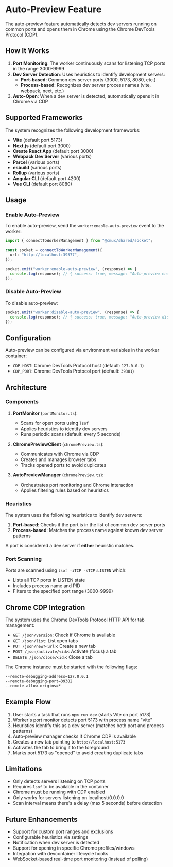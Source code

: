 # Auto-Preview Feature

The auto-preview feature automatically detects dev servers running on common ports and opens them in Chrome using the Chrome DevTools Protocol (CDP).

## How It Works

1. **Port Monitoring**: The worker continuously scans for listening TCP ports in the range 3000-9999
2. **Dev Server Detection**: Uses heuristics to identify development servers:
   - **Port-based**: Common dev server ports (3000, 5173, 8080, etc.)
   - **Process-based**: Recognizes dev server process names (vite, webpack, next, etc.)
3. **Auto-Open**: When a dev server is detected, automatically opens it in Chrome via CDP

## Supported Frameworks

The system recognizes the following development frameworks:

- **Vite** (default port 5173)
- **Next.js** (default port 3000)
- **Create React App** (default port 3000)
- **Webpack Dev Server** (various ports)
- **Parcel** (various ports)
- **esbuild** (various ports)
- **Rollup** (various ports)
- **Angular CLI** (default port 4200)
- **Vue CLI** (default port 8080)

## Usage

### Enable Auto-Preview

To enable auto-preview, send the `worker:enable-auto-preview` event to the worker:

```typescript
import { connectToWorkerManagement } from "@cmux/shared/socket";

const socket = connectToWorkerManagement({
  url: "http://localhost:39377",
});

socket.emit("worker:enable-auto-preview", (response) => {
  console.log(response); // { success: true, message: "Auto-preview enabled" }
});
```

### Disable Auto-Preview

To disable auto-preview:

```typescript
socket.emit("worker:disable-auto-preview", (response) => {
  console.log(response); // { success: true, message: "Auto-preview disabled" }
});
```

## Configuration

Auto-preview can be configured via environment variables in the worker container:

- `CDP_HOST`: Chrome DevTools Protocol host (default: `127.0.0.1`)
- `CDP_PORT`: Chrome DevTools Protocol port (default: `39381`)

## Architecture

### Components

1. **PortMonitor** (`portMonitor.ts`):
   - Scans for open ports using `lsof`
   - Applies heuristics to identify dev servers
   - Runs periodic scans (default: every 5 seconds)

2. **ChromePreviewClient** (`chromePreview.ts`):
   - Communicates with Chrome via CDP
   - Creates and manages browser tabs
   - Tracks opened ports to avoid duplicates

3. **AutoPreviewManager** (`chromePreview.ts`):
   - Orchestrates port monitoring and Chrome interaction
   - Applies filtering rules based on heuristics

### Heuristics

The system uses the following heuristics to identify dev servers:

1. **Port-based**: Checks if the port is in the list of common dev server ports
2. **Process-based**: Matches the process name against known dev server patterns

A port is considered a dev server if **either** heuristic matches.

### Port Scanning

Ports are scanned using `lsof -iTCP -sTCP:LISTEN` which:
- Lists all TCP ports in LISTEN state
- Includes process name and PID
- Filters to the specified port range (3000-9999)

## Chrome CDP Integration

The system uses the Chrome DevTools Protocol HTTP API for tab management:

- `GET /json/version`: Check if Chrome is available
- `GET /json/list`: List open tabs
- `PUT /json/new?<url>`: Create a new tab
- `POST /json/activate/<id>`: Activate (focus) a tab
- `DELETE /json/close/<id>`: Close a tab

The Chrome instance must be started with the following flags:
```bash
--remote-debugging-address=127.0.0.1
--remote-debugging-port=39382
--remote-allow-origins=*
```

## Example Flow

1. User starts a task that runs `npm run dev` (starts Vite on port 5173)
2. Worker's port monitor detects port 5173 with process name "vite"
3. Heuristics identify this as a dev server (matches both port and process patterns)
4. Auto-preview manager checks if Chrome CDP is available
5. Creates a new tab pointing to `http://localhost:5173`
6. Activates the tab to bring it to the foreground
7. Marks port 5173 as "opened" to avoid creating duplicate tabs

## Limitations

- Only detects servers listening on TCP ports
- Requires `lsof` to be available in the container
- Chrome must be running with CDP enabled
- Only works for servers listening on localhost/0.0.0.0
- Scan interval means there's a delay (max 5 seconds) before detection

## Future Enhancements

- Support for custom port ranges and exclusions
- Configurable heuristics via settings
- Notification when dev server is detected
- Support for opening in specific Chrome profiles/windows
- Integration with devcontainer lifecycle hooks
- WebSocket-based real-time port monitoring (instead of polling)
